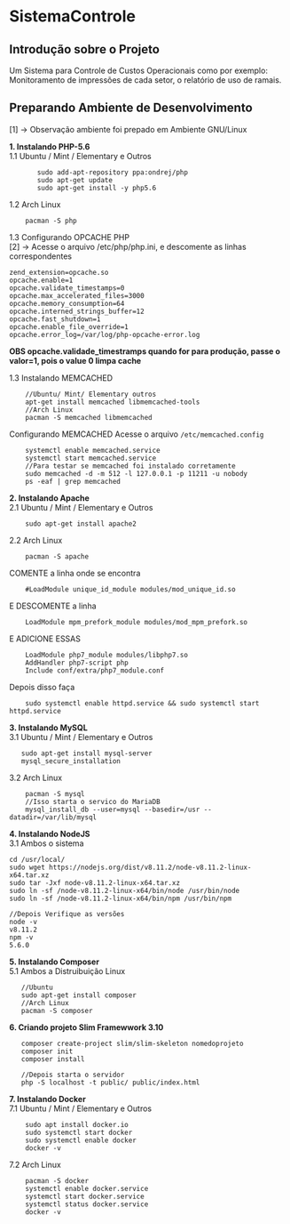# SistemaControle

<h2> Introdução sobre o Projeto </h2>
Um Sistema para Controle de Custos Operacionais como por exemplo:
Monitoramento de impressões de cada setor, o relatório de uso de ramais.

<h2> Preparando Ambiente de Desenvolvimento </h2>

[1] -> Observação ambiente foi prepado em Ambiente GNU/Linux

**1. Instalando PHP-5.6** <br>
1.1 Ubuntu / Mint / Elementary e Outros
```    sudo apt-get install python-software-properties
       sudo add-apt-repository ppa:ondrej/php
       sudo apt-get update
       sudo apt-get install -y php5.6 
```       
1.2 Arch Linux
```
    pacman -S php
```
1.3 Configurando OPCACHE PHP <br>
[2] -> Acesse o arquivo /etc/php/php.ini, e descomente as linhas correspondentes 
```
zend_extension=opcache.so
opcache.enable=1
opcache.validate_timestamps=0
opcache.max_accelerated_files=3000
opcache.memory_consumption=64
opcache.interned_strings_buffer=12
opcache.fast_shutdown=1
opcache.enable_file_override=1
opcache.error_log=/var/log/php-opcache-error.log
```
**OBS opcache.validade_timestramps quando for para produção, passe o valor=1, pois o value 0 limpa cache** <br>

1.3 Instalando MEMCACHED <p>
```
    //Ubuntu/ Mint/ Elementary outros
    apt-get install memcached libmemcached-tools
    //Arch Linux
    pacman -S memcached libmemcached
```
Configurando MEMCACHED 
Acesse o arquivo ``` /etc/memcached.config ```
```
    systemctl enable memcached.service
    systemctl start memcached.service
    //Para testar se memcached foi instalado corretamente
    sudo memcached -d -m 512 -l 127.0.0.1 -p 11211 -u nobody
    ps -eaf | grep memcached
```
**2. Instalando Apache** <br>
2.1 Ubuntu / Mint / Elementary e Outros
``` 
    sudo apt-get install apache2
```
2.2 Arch Linux
```
    pacman -S apache
```
COMENTE a linha onde se encontra
```
    #LoadModule unique_id_module modules/mod_unique_id.so
```    

E DESCOMENTE a linha
```
    LoadModule mpm_prefork_module modules/mod_mpm_prefork.so
```
E ADICIONE ESSAS
```
    LoadModule php7_module modules/libphp7.so
    AddHandler php7-script php
    Include conf/extra/php7_module.conf
```
Depois disso faça
```
    sudo systemctl enable httpd.service && sudo systemctl start httpd.service
```    
**3. Instalando MySQL** <br>
3.1 Ubuntu / Mint / Elementary e Outros
```
   sudo apt-get install mysql-server
   mysql_secure_installation 
```
3.2 Arch Linux
```
    pacman -S mysql
    //Isso starta o servico do MariaDB
    mysql_install_db --user=mysql --basedir=/usr --datadir=/var/lib/mysql
```
**4. Instalando NodeJS** <br>
3.1 Ambos o sistema
```
cd /usr/local/
sudo wget https://nodejs.org/dist/v8.11.2/node-v8.11.2-linux-x64.tar.xz 
sudo tar -Jxf node-v8.11.2-linux-x64.tar.xz
sudo ln -sf /node-v8.11.2-linux-x64/bin/node /usr/bin/node
sudo ln -sf /node-v8.11.2-linux-x64/bin/npm /usr/bin/npm

//Depois Verifique as versões
node -v
v8.11.2
npm -v
5.6.0
```
**5. Instalando Composer** <br>
5.1 Ambos a Distruibuição Linux
 ```
    //Ubuntu
    sudo apt-get install composer
    //Arch Linux
    pacman -S composer    
 ```
**6. Criando projeto Slim Framewwork 3.10** <br>
 ```
    composer create-project slim/slim-skeleton nomedoprojeto
    composer init
    composer install
    
    //Depois starta o servidor
    php -S localhost -t public/ public/index.html
 ```
**7. Instalando Docker** <br>
7.1 Ubuntu / Mint / Elementary e Outros
```
    sudo apt install docker.io
    sudo systemctl start docker
    sudo systemctl enable docker
    docker -v
```
7.2 Arch Linux
```
    pacman -S docker
    systemctl enable docker.service
    systemctl start docker.service
    systemctl status docker.service
    docker -v
```
